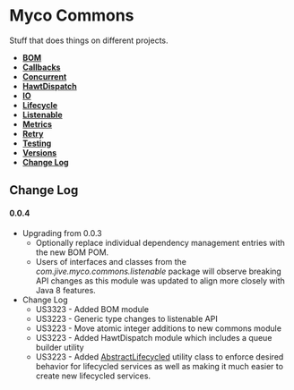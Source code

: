 # Myco Commons

Stuff that does things on different projects.

* [**BOM**](./bom/README.md)
* [**Callbacks**](./callbacks/README.md)
* [**Concurrent**](./concurrent)
* [**HawtDispatch**](./hawtdispatch/README.md)
* [**IO**](./io)
* [**Lifecycle**](./lifecycle)
* [**Listenable**](./listenable)
* [**Metrics**](./metrics/README.md)
* [**Retry**](./retry/README.md)
* [**Testing**](./testing)
* [**Versions**](./versions)
* [**Change Log**](#changes)

## <a name="changes"></a>Change Log

#### 0.0.4
* Upgrading from 0.0.3
  * Optionally replace individual dependency management entries with the new BOM POM.
  * Users of interfaces and classes from the *com.jive.myco.commons.listenable* package will observe breaking API changes as this module was updated to align more closely with Java 8 features.
* Change Log
  * US3323 - Added BOM module
  * US3223 - Generic type changes to listenable API
  * US3223 - Move atomic integer additions to new commons module
  * US3223 - Added HawtDispatch module which includes a queue builder utility
  * US3223 - Added [AbstractLifecycled](./lifecycle/src/main/java/com/jive/myco/commons/lifecycle/AbstractLifecycled.java)
             utility class to enforce desired behavior for lifecycled services as well as making it
             much easier to create new lifecycled services.
